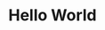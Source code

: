 ---
ee_id_thing: '58'
site: '1'
type: '2'
inv_num: 2009-035
add_credit:
url: 2009-035-hello-world
title: Hello World
year: '2009'
display_year: '2009'
medium: Pen on paper
dims:
pitch: "​Between 0-100 lines drawn to random points"
ps:
live_url:
youtube:
related_code: https://github.com/coryarcangel/Hp-Pen-Plotter-Hello-World
imgs: hello-world-2009-035-digital-database-ih.jpg
subheading:
download:
commission:
related:
layout: things-i-made
---